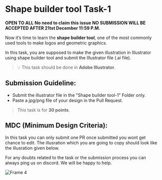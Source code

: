 # Shape builder tool Task-1 

**OPEN TO ALL** **No need to claim this issue** **NO SUBMISSION WILL BE ACCEPTED AFTER 21tst December 11:59 P.M.**

Now it’s time to learn the **shape builder tool**, one of the most commonly used tools to make logos and geometric graphics.

In this task, you are supposed to make the given illustration in Illustrator using shape builder tool and submit the Illustrator file (.ai file).

> 💡 This task should be done in **Adobe Illustrator**.

## **Submission Guideline:**

- Submit the illustrator file in the "Shape builder tool-1" Folder only.
- Paste a jpg/png file of your design in the Pull Request.

> This task is for **30 points**.

## **MDC (Minimum Design Criteria):**

In this task you can only submit one PR once submitted you wont get chance to edit. The illusration which you are going to copy should look like the illusration given below.

For any doubts related to the task or the submission process you can always ping us on discord. We will be happy to help.

![Frame 4](https://user-images.githubusercontent.com/97426868/209436011-ffcecbaf-6efe-4e00-ae69-1822e15d1df6.png)
